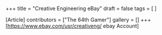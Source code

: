 +++
title = "Creative Engineering eBay"
draft = false
tags = [ ]

[Article]
contributors = ["The 64th Gamer"]
gallery = []
+++
[https://www.ebay.com/usr/creativeng/ ebay Account]